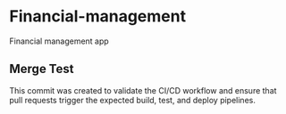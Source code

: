 # Financial-management
Financial management app

## Merge Test
This commit was created to validate the CI/CD workflow and ensure that pull requests trigger the expected build, test, and deploy pipelines.
